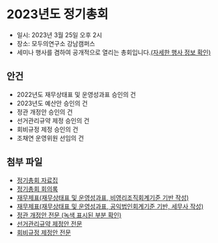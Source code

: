 # 2023년도 정기총회

- 일시: 2023년 3월 25일 오후 2시
- 장소: 모두의연구소 강남캠퍼스
- 세미나 행사를 겸하여 공개적으로 열리는 총회입니다.[(자세한 행사 정보 확인)](https://event.ubuntu-kr.org/2022/05/21/2023-general-assembly/)

## 안건

- 2022년도 재무상태표 및 운영성과표 승인의 건
- 2023년도 예산안 승인의 건
- 정관 개정안 승인의 건
- 선거관리규약 제정 승인의 건
- 회비규정 제정 승인의 건
- 조채연 운영위원 선임의 건

## 첨부 파일

- [정기총회 자료집](./2023_정기총회_자료집.pdf)
- [정기총회 회의록](./2023_정기총회_회의록.pdf)
- [재무제표(재무상태표 및 운영성과표, 비영리조직회계기준 기반 작성)](./2023_재무제표_비영리조직회계기준기반.pdf)
- [재무제표(재무상태표 및 운영성과표, 공익법인회계기준 기반, 세무사 작성)](./2023_재무제표_공익법인회계기준기반_세무사작성.pdf)
- [정관 개정안 전문 (녹색 표시된 부분 확인)](./2023_정기총회_정관_개정안_전문.pdf)
- [선거관리규약 제정안 전문](./2023_정기총회_선거관리규약_제정안_전문.pdf)
- [회비규정 제정안 전문](./2023_정기총회_회비규정_제정안_전문.pdf)